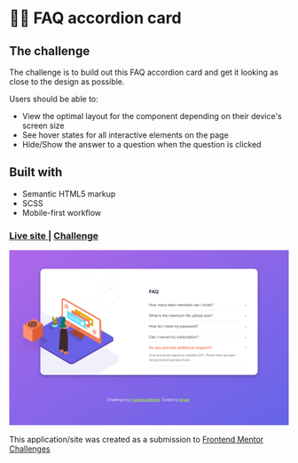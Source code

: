 # 👩‍💻 FAQ accordion card

## The challenge

The challenge is to build out this FAQ accordion card and get it looking as close to the design as possible.

Users should be able to:

- View the optimal layout for the component depending on their device's screen size
- See hover states for all interactive elements on the page
- Hide/Show the answer to a question when the question is clicked

## Built with

- Semantic HTML5 markup
- SCSS 
- Mobile-first workflow


<div>
  <h3>
    <a href= "https://scss-faq-accordion-card.netlify.app/">
      Live site
    </a>
    <span> | </span>
    <a href= "https://www.frontendmentor.io/challenges/faq-accordion-card-XlyjD0Oam">
      Challenge
    </a>
  </h3>
</div>

![Design preview for the faq accordion card coding challenge](./images/preview.png)

This application/site was created as a submission to <a href= "https://www.frontendmentor.io/">Frontend Mentor Challenges</a> 
